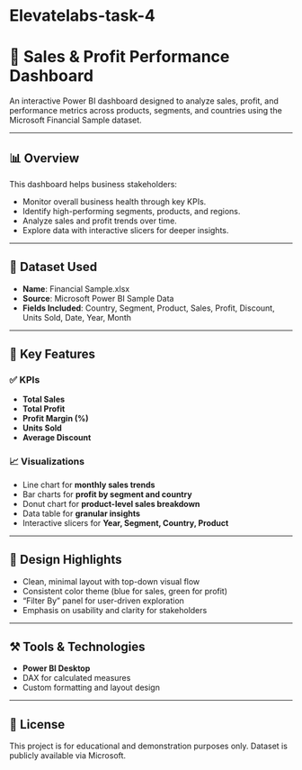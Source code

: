 # Elevatelabs-task-4
# 💼 Sales & Profit Performance Dashboard

An interactive Power BI dashboard designed to analyze sales, profit, and performance metrics across products, segments, and countries using the Microsoft Financial Sample dataset.

---

## 📊 Overview

This dashboard helps business stakeholders:
- Monitor overall business health through key KPIs.
- Identify high-performing segments, products, and regions.
- Analyze sales and profit trends over time.
- Explore data with interactive slicers for deeper insights.

---

## 📁 Dataset Used

- **Name**: Financial Sample.xlsx
- **Source**: Microsoft Power BI Sample Data
- **Fields Included**: Country, Segment, Product, Sales, Profit, Discount, Units Sold, Date, Year, Month

---

## 🧠 Key Features

### ✅ KPIs
- **Total Sales**
- **Total Profit**
- **Profit Margin (%)**
- **Units Sold**
- **Average Discount**

### 📈 Visualizations
- Line chart for **monthly sales trends**
- Bar charts for **profit by segment and country**
- Donut chart for **product-level sales breakdown**
- Data table for **granular insights**
- Interactive slicers for **Year, Segment, Country, Product**

---

## 🎨 Design Highlights

- Clean, minimal layout with top-down visual flow
- Consistent color theme (blue for sales, green for profit)
- “Filter By” panel for user-driven exploration
- Emphasis on usability and clarity for stakeholders

---

## ⚒ Tools & Technologies

- **Power BI Desktop**
- DAX for calculated measures
- Custom formatting and layout design

---

## 📎 License

This project is for educational and demonstration purposes only. Dataset is publicly available via Microsoft.
